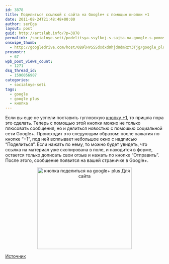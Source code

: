```yaml
---
id: 3878
title: Поделиться ссылкой с сайта на Google+ с помощью кнопки +1
date: 2011-08-24T21:48:48+00:00
author: serEga
layout: post
guid: http://artslab.info/?p=3878
permalink: /socialnye-seti/podelitsya-ssylkoj-s-sajta-na-google-s-pomoshhyu-knopki-1/
onswipe_thumb:
  - http://googledrive.com/host/0B9lHVSSSdxdxd0hjdUdmRzY3Tjg/google_plus_share_button_for_website.jpg
prosmotr:
  - 67
wpb_post_views_count:
  - 1271
dsq_thread_id:
  - 1596056907
categories:
  - socialnye-seti
tags:
  - google
  - google plus
  - кнопка
---
```

Если вы еще не успели поставить гугловскую [кнопку +1](http://artslab.info/news/u-google-poyavilas-svoya-knopka-like-it-1/), то пришла пора это сделать. Теперь с помощью этой кнопки можно не только плюсовать сообщения, но и делиться новостью с помощью социальной сети Google+. Происходит это следующим образом: после нажатия по кнопке &#8220;+1&#8221;, под ней всплывает небольшое окно с надписью &#8220;Поделиться&#8221;. Если нажать по нему, то можно будет увидеть, что ссылка на материал уже скопирована в поле, и находится в форме, остается только дописать свои отзыв и нажать по кнопке &#8220;Отправить&#8221;. После этого, сообщение появится на вашей страничке в Google+.

<center>
  <a href="http://googledrive.com/host/0B9lHVSSSdxdxd0hjdUdmRzY3Tjg/google_plus_share_button_for_website.jpg"><img src="http://googledrive.com/host/0B9lHVSSSdxdxd0hjdUdmRzY3Tjg/google_plus_share_button_for_website-300x260.jpg" alt="кнопка поделиться на google+ plus Для сайта" title="google_plus_share_button_for_website" width="300" height="260" class="alignnone size-medium wp-image-3879" /></a>
</center>



[Источник](http://gplusblog.ru/knopka-1-priobrela-funkciyu-rassharivaniya-kontenta-s-sajta-na-google-1-share-button/)